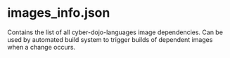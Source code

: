 # images_info.json

Contains the list of all cyber-dojo-languages
image dependencies. Can be used by automated build
system to trigger builds of dependent images when
a change occurs.
